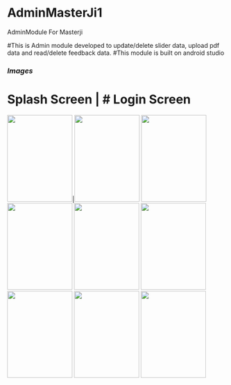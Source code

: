 # AdminMasterJi1
AdminModule For Masterji

#This is Admin module developed to update/delete slider data, upload pdf data and read/delete feedback data.
#This module is built on android studio


### ***Images***</br>
# Splash Screen | # Login Screen
<img src="https://github.com/dixitji99/AdminMasterJi1/blob/master/app/src/main/res/drawable/20.jpeg" width="150" height="200">|<img src="https://github.com/dixitji99/AdminMasterJi1/blob/master/app/src/main/res/drawable/21.jpeg" width="150" height="200">
<img src="https://github.com/dixitji99/AdminMasterJi1/blob/master/app/src/main/res/drawable/22.jpeg" width="150" height="200">
<img src="https://github.com/dixitji99/AdminMasterJi1/blob/master/app/src/main/res/drawable/23.jpeg" width="150" height="200">
<img src="https://github.com/dixitji99/AdminMasterJi1/blob/master/app/src/main/res/drawable/24.jpeg" width="150" height="200">
<img src="https://github.com/dixitji99/AdminMasterJi1/blob/master/app/src/main/res/drawable/25.jpeg" width="150" height="200">
<img src="https://github.com/dixitji99/AdminMasterJi1/blob/master/app/src/main/res/drawable/26.jpeg" width="150" height="200">
<img src="https://github.com/dixitji99/AdminMasterJi1/blob/master/app/src/main/res/drawable/27.jpeg" width="150" height="200">
<img src="https://github.com/dixitji99/AdminMasterJi1/blob/master/app/src/main/res/drawable/2*.jpeg" width="150" height="200">
